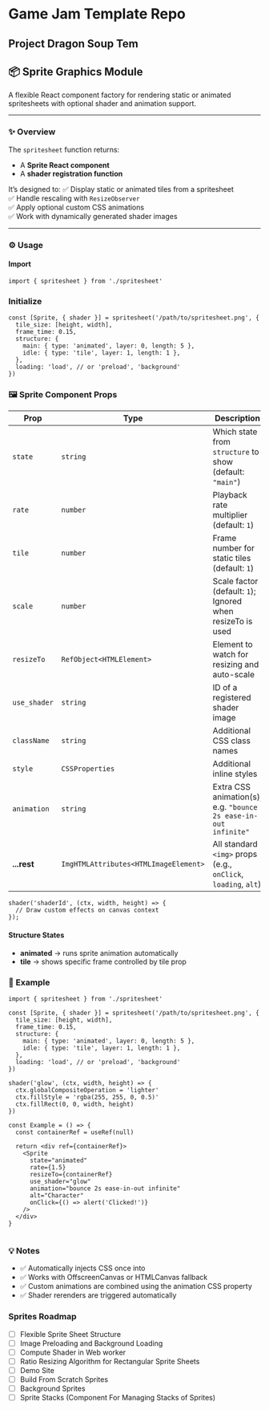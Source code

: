 # Game Jam Template Repo

## Project Dragon Soup Tem


## 📦 Sprite Graphics Module

A flexible React component factory for rendering static or animated spritesheets with optional shader and animation support.

---

### ✨ Overview

The `spritesheet` function returns:
- A **Sprite React component**
- A **shader registration function**

It’s designed to:
✅ Display static or animated tiles from a spritesheet  
✅ Handle rescaling with `ResizeObserver`  
✅ Apply optional custom CSS animations  
✅ Work with dynamically generated shader images

---

### ⚙️ Usage

#### Import

```tsx
import { spritesheet } from './spritesheet'
```

### Initialize
```tsx
const [Sprite, { shader }] = spritesheet('/path/to/spritesheet.png', {
  tile_size: [height, width],
  frame_time: 0.15,
  structure: {
    main: { type: 'animated', layer: 0, length: 5 },
    idle: { type: 'tile', layer: 1, length: 1 },
  },
  loading: 'load', // or 'preload', 'background'
})
```

### 🖼 Sprite Component Props
| Prop         | Type                                  | Description                                                     |
| ------------ | ------------------------------------- | --------------------------------------------------------------- |
| `state`      | `string`                              | Which state from `structure` to show (default: `"main"`)        |
| `rate`       | `number`                              | Playback rate multiplier (default: `1`)                         |
| `tile`       | `number`                              | Frame number for static tiles (default: `1`)                    |
| `scale`      | `number`                              | Scale factor (default: `1`); Ignored when resizeTo is used           |
| `resizeTo`   | `RefObject<HTMLElement>`              | Element to watch for resizing and auto-scale                    |
| `use_shader` | `string`                              | ID of a registered shader image                                 |
| `className`  | `string`                              | Additional CSS class names                                      |
| `style`      | `CSSProperties`                       | Additional inline styles                                        |
| `animation`  | `string`                              | Extra CSS animation(s), e.g. `"bounce 2s ease-in-out infinite"` |
| **...rest**  | `ImgHTMLAttributes<HTMLImageElement>` | All standard `<img>` props (e.g., `onClick`, `loading`, `alt`)  |

```tsx
shader('shaderId', (ctx, width, height) => {
  // Draw custom effects on canvas context
});
```

#### Structure States
- **animated** → runs sprite animation automatically
- **tile** → shows specific frame controlled by tile prop

### 💬 Example
```tsx
import { spritesheet } from './spritesheet'

const [Sprite, { shader }] = spritesheet('/path/to/spritesheet.png', {
  tile_size: [height, width],
  frame_time: 0.15,
  structure: {
    main: { type: 'animated', layer: 0, length: 5 },
    idle: { type: 'tile', layer: 1, length: 1 },
  },
  loading: 'load', // or 'preload', 'background'
})

shader('glow', (ctx, width, height) => {
  ctx.globalCompositeOperation = 'lighter'
  ctx.fillStyle = 'rgba(255, 255, 0, 0.5)'
  ctx.fillRect(0, 0, width, height)
})

const Example = () => {
  const containerRef = useRef(null)

  return <div ref={containerRef}>
    <Sprite
      state="animated"
      rate={1.5}
      resizeTo={containerRef}
      use_shader="glow"
      animation="bounce 2s ease-in-out infinite"
      alt="Character"
      onClick={() => alert('Clicked!')}
    />
  </div>
}


```

### 💡 Notes
- ✅ Automatically injects CSS once into <head>
- ✅ Works with OffscreenCanvas or HTMLCanvas fallback
- ✅ Custom animations are combined using the animation CSS property
- ✅ Shader rerenders are triggered automatically

### Sprites Roadmap
- [ ] Flexible Sprite Sheet Structure
- [ ] Image Preloading and Background Loading
- [ ] Compute Shader in Web worker
- [ ] Ratio Resizing Algorithm for Rectangular Sprite Sheets
- [ ] Demo Site
- [ ] Build From Scratch Sprites
- [ ] Background Sprites
- [ ] Sprite Stacks (Component For Managing Stacks of Sprites)
